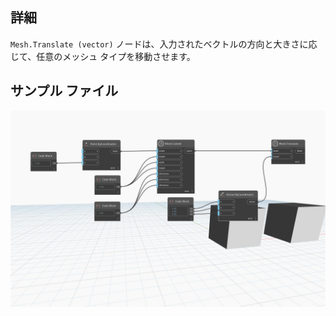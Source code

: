 ## 詳細
`Mesh.Translate (vector)` ノードは、入力されたベクトルの方向と大きさに応じて、任意のメッシュ タイプを移動させます。

## サンプル ファイル

![Example](./Autodesk.DesignScript.Geometry.Mesh.Translate(mesh.vector)_img.jpg)
